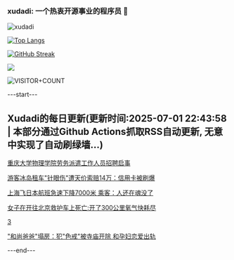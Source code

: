 ### xudadi: 一个热衷开源事业的程序员 👋

![xudadi](https://github-readme-stats-git-masterorgs-github-readme-stats-team.vercel.app/api?username=xudadi)

[![Top Langs](https://github-readme-stats.vercel.app/api/top-langs/?username=xudadi)](https://github.com/anuraghazra/github-readme-stats)

[![GitHub Streak](https://streak-stats.demolab.com?user=xudadi&locale=zh_Hans)](https://git.io/streak-stats)

![](https://raw.githubusercontent.com/xudadi/xudadi/main/assets/github-contribution-grid-snake.svg)

![VISITOR+COUNT](https://komarev.com/ghpvc/?username=xudadi&label=VISITOR+COUNT)


---start---

## Xudadi的每日更新(更新时间:2025-07-01 22:43:58 | 本部分通过Github Actions抓取RSS自动更新, 无意中实现了自动刷绿墙...)

[重庆大学物理学院劳务派遣工作人员招聘启事](https://www.gongkaoleida.com/article/2485011)

[游客冰岛租车"针眼伤"遭天价索赔14万：信用卡被刷爆](https://m.163.com/news/article/K3CBT1UB0550B6IS.html)

[上海飞日本航班急速下降7000米 乘客：人还在魂没了](https://m.163.com/news/article/K3C9E4LO0512B07B.html)

[女子在开往北京救护车上死亡:开了300公里氧气快耗尽](https://m.163.com/news/article/K3CMA1IA0514D3UH.html)

[3](https://m.163.com/touch/news/sub/domestic)

["和尚爸爸"塌房：犯"色戒"被寺庙开除 和孕妇恋爱出轨](https://m.163.com/news/article/K3CS08FO00019B3E.html)

---end---
